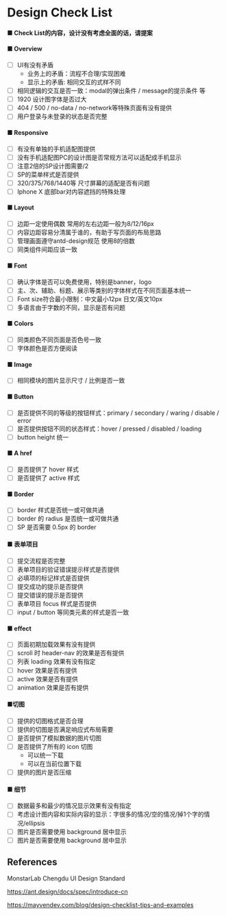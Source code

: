 # Design Check List

#### ■ Check List的内容，设计没有考虑全面的话，请提案

#### ■ Overview

- [ ] UI有没有矛盾
  - 业务上的矛盾：流程不合理/实现困难
  - 显示上的矛盾: 相同交互的式样不同
- [ ] 相同逻辑的交互是否一致：modal的弹出条件 / message的提示条件 等 
- [ ] 1920 设计图字体是否过大
- [ ] 404 / 500 / no-data / no-network等特殊页面有没有提供
- [ ] 用户登录与未登录的状态是否完整

#### ■ Responsive 

- [ ] 有没有单独的手机适配图提供
- [ ] 没有手机适配图PC的设计图是否常规方法可以适配成手机显示
- [ ] 注意2倍的SP设计图需要/2
- [ ] SP的菜单样式是否提供
- [ ] 320/375/768/1440等 尺寸屏幕的适配是否有问题
- [ ] Iphone X 底部bar对内容遮挡的特殊处理

#### ■ Layout

- [ ] 边距一定使用偶数 常用的左右边距一般为8/12/16px
- [ ] 内容边距容易分清属于谁的，有助于写页面的布局思路
- [ ] 管理画面遵守antd-design规范 使用8的倍数
- [ ] 同类组件间距应该一致

#### ■ Font

- [ ] 确认字体是否可以免费使用，特别是banner，logo
- [ ] 主、次、辅助、标题、展示等类别的字体样式在不同页面基本统一
- [ ] Font size符合最小限制：中文最小12px 日文/英文10px
- [ ] 多语言由于字数的不同，显示是否有问题

#### ■ Colors

- [ ] 同类颜色不同页面是否色号一致
- [ ] 字体颜色是否方便阅读

#### ■ Image

- [ ] 相同模块的图片显示尺寸 / 比例是否一致

#### ■ Button

- [ ] 是否提供不同的等级的按钮样式：primary / secondary / waring / disable / error
- [ ] 是否提供按钮不同的状态样式：hover / pressed / disabled / loading
- [ ] button height 统一

#### ■ A href

- [ ] 是否提供了 hover 样式
- [ ] 是否提供了 active 样式

#### ■ Border

- [ ] border 样式是否统一或可做共通
- [ ] border 的 radius 是否统一或可做共通
- [ ] SP 是否需要 0.5px 的 border

#### ■ 表单项目

- [ ] 提交流程是否完整
- [ ] 表单项目的验证错误提示样式是否提供
- [ ] 必填项的标记样式是否提供
- [ ] 提交成功的提示是否提供
- [ ] 提交错误的提示是否提供
- [ ] 表单项目 focus 样式是否提供
- [ ] input / button 等同类元素的样式是否一致

#### ■ effect

- [ ] 页面初期加载效果有没有提供
- [ ] scroll 时 header-nav 的效果是否有提供
- [ ] 列表 loading 效果有没有指定
- [ ] hover 效果是否有提供
- [ ] active 效果是否有提供
- [ ] animation 效果是否有提供

#### ■切图

- [ ] 提供的切图格式是否合理
- [ ] 提供的切图是否满足响应式布局需要
- [ ] 是否提供了模拟数据的图片切图
- [ ] 是否提供了所有的 icon 切图
  - 可以统一下载
  - 可以在当前位置下载
- [ ] 提供的图片是否压缩
  
#### ■ 细节
  
- [ ] 数据最多和最少的情况显示效果有没有指定
- [ ] 考虑设计图内容和实际内容的显示：字很多的情况/空的情况/掉1个字的情况/ellipsis
- [ ] 图片是否需要使用 background 居中显示
- [ ] 图片是否需要使用 background 居中显示

## References

MonstarLab Chengdu UI Design Standard

https://ant.design/docs/spec/introduce-cn

https://mayvendev.com/blog/design-checklist-tips-and-examples
